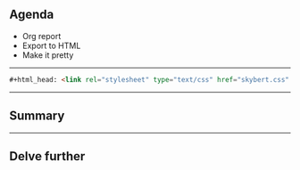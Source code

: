 
## Agenda

- Org report
- Export to HTML
- Make it pretty

---

```html
#+html_head: <link rel="stylesheet" type="text/css" href="skybert.css" />
```

---

## Summary

---

## Delve further
